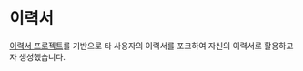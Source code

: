 # 이력서

[이력서 프로젝트](https://github.com/uyu423/resume-nextjs)를 기반으로 타 사용자의 이력서를 포크하여 자신의 이력서로 활용하고자 생성했습니다.
